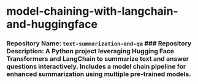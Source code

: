 # model-chaining-with-langchain-and-huggingface
### Repository Name:   `text-summarization-and-qa`  ### Repository Description:   A Python project leveraging Hugging Face Transformers and LangChain to summarize text and answer questions interactively. Includes a model chain pipeline for enhanced summarization using multiple pre-trained models.
